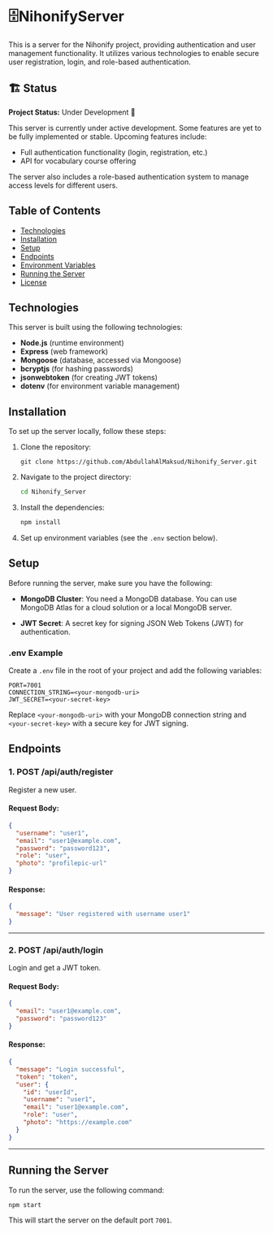# 🗄️NihonifyServer

This is a server for the Nihonify project, providing authentication and user management functionality. It utilizes various technologies to enable secure user registration, login, and role-based authentication.

## 🏗 Status
**Project Status:** Under Development 🚧

This server is currently under active development. Some features are yet to be fully implemented or stable. Upcoming features include:
*   Full authentication functionality (login, registration, etc.)
* API for vocabulary course offering

The server also includes a role-based authentication system to manage access levels for different users.

## Table of Contents

- [Technologies](#technologies)
- [Installation](#installation)
- [Setup](#setup)
- [Endpoints](#endpoints)
- [Environment Variables](#environment-variables)
- [Running the Server](#running-the-server)
- [License](#license)

## Technologies

This server is built using the following technologies:

- **Node.js** (runtime environment)
- **Express** (web framework)
- **Mongoose** (database, accessed via Mongoose)
- **bcryptjs** (for hashing passwords)
- **jsonwebtoken** (for creating JWT tokens)
- **dotenv** (for environment variable management)

## Installation

To set up the server locally, follow these steps:

1. Clone the repository:
   ```
   git clone https://github.com/AbdullahAlMaksud/Nihonify_Server.git
   ```

2. Navigate to the project directory:

   ```bash
   cd Nihonify_Server
   ```

3. Install the dependencies:

   ```bash
   npm install
   ```

4. Set up environment variables (see the `.env` section below).



## Setup

Before running the server, make sure you have the following:

- **MongoDB Cluster**: You need a MongoDB database. You can use MongoDB Atlas for a cloud solution or a local MongoDB server.
  
- **JWT Secret**: A secret key for signing JSON Web Tokens (JWT) for authentication.

### .env Example

Create a `.env` file in the root of your project and add the following variables:

```env
PORT=7001
CONNECTION_STRING=<your-mongodb-uri>
JWT_SECRET=<your-secret-key>
```

Replace `<your-mongodb-uri>` with your MongoDB connection string and `<your-secret-key>` with a secure key for JWT signing.

## Endpoints

### 1. **POST /api/auth/register**

Register a new user.

#### Request Body:
```json
{
  "username": "user1",
  "email": "user1@example.com",
  "password": "password123",
  "role": "user",
  "photo": "profilepic-url"
}
```

#### Response:
```json
{
  "message": "User registered with username user1"
}
```

---

### 2. **POST /api/auth/login**

Login and get a JWT token.

#### Request Body:
```json
{
  "email": "user1@example.com",
  "password": "password123"
}
```

#### Response:
```json
{
  "message": "Login successful",
  "token": "token",
  "user": {
    "id": "userId",
    "username": "user1",
    "email": "user1@example.com",
    "role": "user",
    "photo": "https://example.com"
  }
}
```

---

## Running the Server

To run the server, use the following command:

```bash
npm start
```

This will start the server on the default port `7001`.